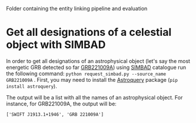 Folder containing the entity linking pipeline and evaluation

# Get all designations of a celestial object with SIMBAD

In order to get all designations of an astrophysical object (let's say the most energetic GRB detected so far [GRB221009A](https://en.wikipedia.org/wiki/GRB_221009A)) using [SIMBAD](http://simbad.u-strasbg.fr/simbad/sim-basicIdent=m33&submit=SIMBAD+search) catalogue run the following command: `python request_simbad.py --source_name GRB221009A` . First, you may need to install the [Astroquery](https://astroquery.readthedocs.io/en/latest/) package (`pip install astroquery`).

The output will be a list with all the names of an astrophysical object. For instance, for GRB221009A, the output will be: 

`['SWIFT J1913.1+1946', 'GRB 221009A']`

